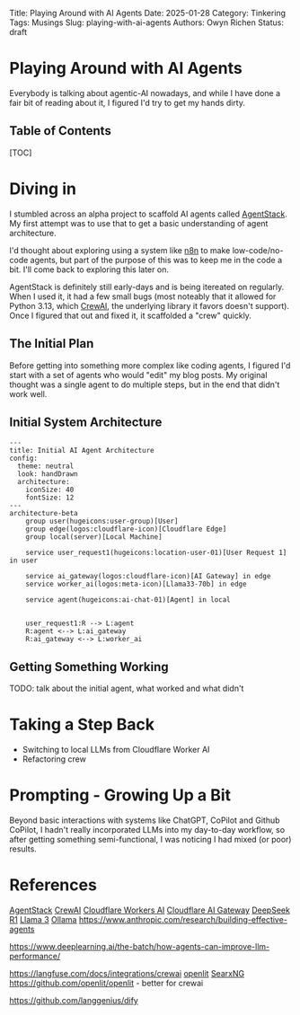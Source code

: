 Title: Playing Around with AI Agents
Date: 2025-01-28
Category: Tinkering
Tags: Musings
Slug: playing-with-ai-agents
Authors: Owyn Richen
Status: draft

# Playing Around with AI Agents

Everybody is talking about agentic-AI nowadays, and while I have done a fair bit of reading about it,
I figured I'd try to get my hands dirty.

## Table of Contents

[TOC]

# Diving in

I stumbled across an alpha project to scaffold AI agents called [AgentStack](https://docs.agentstack.sh/introduction).
My first attempt was to use that to get a basic understanding of agent architecture.

I'd thought about exploring using a system like [n8n](https://github.com/n8n-io/n8n) to make low-code/no-code agents, but
part of the purpose of this was to keep me in the code a bit.  I'll come back to exploring this later on.

AgentStack is definitely still early-days and is being itereated on regularly. When I used it, it had a few small bugs
(most noteably that it allowed for Python 3.13, which [CrewAI](https://github.com/crewAIInc/crewAI), the underlying library
it favors doesn't support).  Once I figured that out and fixed it, it scaffolded a "crew" quickly.

## The Initial Plan

Before getting into something more complex like coding agents, I figured I'd start with a set of agents who would "edit"
my blog posts.  My original thought was a single agent to do multiple steps, but in the end that didn't work well.

## Initial System Architecture

~~~mermaid
---
title: Initial AI Agent Architecture
config:
  theme: neutral
  look: handDrawn
  architecture:
    iconSize: 40
    fontSize: 12
---
architecture-beta
    group user(hugeicons:user-group)[User]
    group edge(logos:cloudflare-icon)[Cloudflare Edge]
    group local(server)[Local Machine]

    service user_request1(hugeicons:location-user-01)[User Request 1] in user

    service ai_gateway(logos:cloudflare-icon)[AI Gateway] in edge
    service worker_ai(logos:meta-icon)[Llama33-70b] in edge

    service agent(hugeicons:ai-chat-01)[Agent] in local


    user_request1:R --> L:agent
    R:agent <--> L:ai_gateway
    R:ai_gateway <--> L:worker_ai
~~~

## Getting Something Working

TODO: talk about the initial agent, what worked and what didn't

# Taking a Step Back

- Switching to local LLMs from Cloudflare Worker AI
- Refactoring crew

# Prompting - Growing Up a Bit

Beyond basic interactions with systems like ChatGPT, CoPilot and Github CoPilot, I hadn't really incorporated
LLMs into my day-to-day workflow, so after getting something semi-functional, I was noticing I had mixed (or poor)
results.

# References

[AgentStack](https://docs.agentstack.sh/introduction)
[CrewAI](https://github.com/crewAIInc/crewAI)
[Cloudflare Workers AI](https://developers.cloudflare.com/workers-ai/)
[Cloudflare AI Gateway](https://developers.cloudflare.com/ai-gateway/)
[DeepSeek R1](https://github.com/deepseek-ai/DeepSeek-R1)
[Llama 3](https://github.com/meta-llama/llama-models/blob/main/models/llama3_3/MODEL_CARD.md)
[Ollama](https://ollama.com/)
https://www.anthropic.com/research/building-effective-agents

https://www.deeplearning.ai/the-batch/how-agents-can-improve-llm-performance/

https://langfuse.com/docs/integrations/crewai
[openlit](https://docs.openlit.io/latest/sdk-configuration)
[SearxNG](https://github.com/searxng/searxng)
https://github.com/openlit/openlit - better for crewai

https://github.com/langgenius/dify